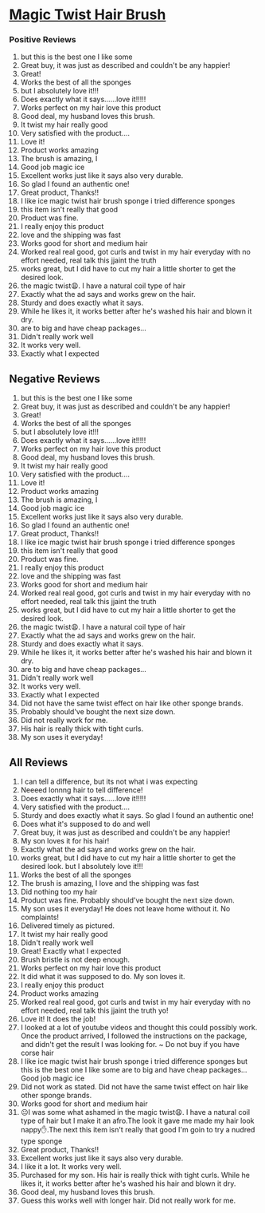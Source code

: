 # [Magic Twist Hair Brush](https://products.checkmycream.com/products/Magic-Twist-Hair-Brush.html)

### Positive Reviews

<ol>
      <li>but this is the best one I like some</li>
      <li>Great buy, it was just as described and couldn&#x27;t be any happier!</li>
      <li>Great!</li>
      <li>Works the best of all the sponges</li>
      <li>but I absolutely love it!!!</li>
      <li>Does exactly what it says......love it!!!!!</li>
      <li>Works perfect on my hair love this product</li>
      <li>Good deal, my husband loves this brush.</li>
      <li>It twist my hair really good</li>
      <li>Very satisfied with the product....</li>
      <li>Love it!  </li>
      <li>Product works amazing</li>
      <li>The brush is amazing,  I  </li>
      <li>Good job magic ice</li>
      <li>Excellent works just like it says also very durable.</li>
      <li>So glad I found an authentic one!</li>
      <li>Great product, Thanks!!</li>
      <li>I like ice magic twist hair brush sponge i tried difference sponges</li>
      <li>this item isn&#x27;t really that good</li>
      <li>Product was fine.</li>
      <li>I really enjoy this product</li>
      <li>love and the shipping was fast</li>
      <li>Works good for short and medium hair</li>
      <li>Worked real real good, got curls and twist in my hair everyday with no effort needed, real talk this jjaint the truth</li>
      <li>works great, but I did have to cut my hair a little shorter to get the desired look.</li>
      <li>the magic twist😩. I have a natural coil type of hair</li>
      <li>Exactly what the ad says and works grew on the hair.</li>
      <li>Sturdy and does exactly what it says.</li>
      <li>While he likes it,  it works better after he&#x27;s washed his hair and blown it  dry.</li>
      <li>are to big and have cheap packages...</li>
      <li>Didn&#x27;t really work well</li>
      <li>It works very well.</li>
      <li>Exactly what I expected</li>
</ol>


<h2>Negative Reviews</h2>
<ol>
<li> but this is the best one I like some</li>
<li> Great buy, it was just as described and couldn&#x27;t be any happier!</li>
<li> Great!</li>
<li> Works the best of all the sponges</li>
<li> but I absolutely love it!!!</li>
<li> Does exactly what it says......love it!!!!!</li>
<li> Works perfect on my hair love this product</li>
<li> Good deal, my husband loves this brush.</li>
<li> It twist my hair really good</li>
<li> Very satisfied with the product....</li>
<li> Love it!  </li>
<li> Product works amazing</li>
<li> The brush is amazing,  I  </li>
<li> Good job magic ice</li>
<li> Excellent works just like it says also very durable.</li>
<li> So glad I found an authentic one!</li>
<li> Great product, Thanks!!</li>
<li> I like ice magic twist hair brush sponge i tried difference sponges</li>
<li> this item isn&#x27;t really that good</li>
<li> Product was fine.</li>
<li> I really enjoy this product</li>
<li> love and the shipping was fast</li>
<li> Works good for short and medium hair</li>
<li> Worked real real good, got curls and twist in my hair everyday with no effort needed, real talk this jjaint the truth</li>
<li> works great, but I did have to cut my hair a little shorter to get the desired look.</li>
<li> the magic twist😩. I have a natural coil type of hair</li>
<li> Exactly what the ad says and works grew on the hair.</li>
<li> Sturdy and does exactly what it says.</li>
<li> While he likes it,  it works better after he&#x27;s washed his hair and blown it  dry.</li>
<li> are to big and have cheap packages...</li>
<li> Didn&#x27;t really work well</li>
<li> It works very well.</li>
<li> Exactly what I expected</li>
<li> Did not have the same twist effect on hair like other sponge brands.</li>
<li> Probably should&#x27;ve bought the next size down.</li>
<li> Did not really work for me.</li>
<li> His hair is really thick with tight curls.  </li>
<li> My son uses it everyday!</li>
</ol>

<h2>All Reviews</h2>

<ol>
    <li> I can tell a difference, but its not what i was expecting</li>
    <li> Neeeed lonnng hair to tell difference!</li>
    <li> Does exactly what it says......love it!!!!!</li>
    <li> Very satisfied with the product....</li>
    <li> Sturdy and does exactly what it says. So glad I found an authentic one!</li>
    <li> Does what it&#x27;s supposed to do and well</li>
    <li> Great buy, it was just as described and couldn&#x27;t be any happier!</li>
    <li> My son loves it for his hair!</li>
    <li> Exactly what the ad says and works grew on the hair.</li>
    <li> works great, but I did have to cut my hair a little shorter to get the desired look. but I absolutely love it!!!</li>
    <li> Works the best of all the sponges</li>
    <li> The brush is amazing,  I  love and the shipping was fast</li>
    <li> Did nothing too my hair</li>
    <li> Product was fine. Probably should&#x27;ve bought the next size down.</li>
    <li> My son uses it everyday! He does not leave home without it. No complaints!</li>
    <li> Delivered timely as pictured.</li>
    <li> It twist my hair really good</li>
    <li> Didn&#x27;t really work well</li>
    <li> Great! Exactly what I expected</li>
    <li> Brush bristle is not deep enough.</li>
    <li> Works perfect on my hair love this product</li>
    <li> It did what it was supposed to do.  My son loves it.</li>
    <li> I really enjoy this product</li>
    <li> Product works amazing</li>
    <li> Worked real real good, got curls and twist in my hair everyday with no effort needed, real talk this jjaint the truth yo!</li>
    <li> Love it!  It does the job!</li>
    <li> I looked at a lot of youtube videos and thought this could possibly work. Once the product arrived, I followed the instructions on the package, and didn&#x27;t get the result I was looking for.  ~ Do not buy if you have corse hair</li>
    <li> I like ice magic twist hair brush sponge i tried difference sponges but this is the best one I like some are to big and have cheap packages... Good job magic ice</li>
    <li> Did not work as stated. Did not have the same twist effect on hair like other sponge brands.</li>
    <li> Works good for short and medium hair</li>
    <li> 😐I was some what ashamed in the magic twist😩. I have a natural coil type of hair but I make it an afro.The look it gave me made my hair look nappy✋.The next  this item isn&#x27;t really that good I&#x27;m goin to try a nudred type sponge</li>
    <li> Great product, Thanks!!</li>
    <li> Excellent works just like it says also very durable.</li>
    <li> I like it a lot. It works very well.</li>
    <li> Purchased for my son.  His hair is really thick with tight curls.  While he likes it,  it works better after he&#x27;s washed his hair and blown it  dry.</li>
    <li> Good deal, my husband loves this brush.</li>
    <li> Guess this works well with longer hair. Did not really work for me.</li>
</ol>




